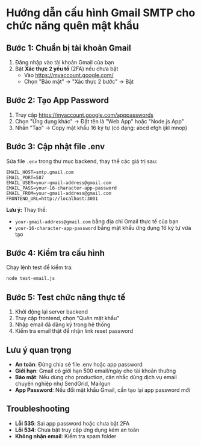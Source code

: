 # Hướng dẫn cấu hình Gmail SMTP cho chức năng quên mật khẩu

## Bước 1: Chuẩn bị tài khoản Gmail
1. Đăng nhập vào tài khoản Gmail của bạn
2. Bật **Xác thực 2 yếu tố** (2FA) nếu chưa bật
   - Vào https://myaccount.google.com/
   - Chọn "Bảo mật" → "Xác thực 2 bước" → Bật

## Bước 2: Tạo App Password
1. Truy cập https://myaccount.google.com/apppasswords
2. Chọn "Ứng dụng khác" → Đặt tên là "Web App" hoặc "Node.js App"
3. Nhấn "Tạo" → Copy mật khẩu 16 ký tự (có dạng: abcd efgh ijkl mnop)

## Bước 3: Cập nhật file .env
Sửa file `.env` trong thư mục backend, thay thế các giá trị sau:

```
EMAIL_HOST=smtp.gmail.com
EMAIL_PORT=587
EMAIL_USER=your-gmail-address@gmail.com
EMAIL_PASS=your-16-character-app-password
EMAIL_FROM=your-gmail-address@gmail.com
FRONTEND_URL=http://localhost:3001
```

**Lưu ý:** Thay thế:
- `your-gmail-address@gmail.com` bằng địa chỉ Gmail thực tế của bạn
- `your-16-character-app-password` bằng mật khẩu ứng dụng 16 ký tự vừa tạo

## Bước 4: Kiểm tra cấu hình
Chạy lệnh test để kiểm tra:
```bash
node test-email.js
```

## Bước 5: Test chức năng thực tế
1. Khởi động lại server backend
2. Truy cập frontend, chọn "Quên mật khẩu"
3. Nhập email đã đăng ký trong hệ thống
4. Kiểm tra email thật để nhận link reset password

## Lưu ý quan trọng
- **An toàn**: Đừng chia sẻ file .env hoặc app password
- **Giới hạn**: Gmail có giới hạn 500 email/ngày cho tài khoản thường
- **Bảo mật**: Nếu dùng cho production, cân nhắc dùng dịch vụ email chuyên nghiệp như SendGrid, Mailgun
- **App Password**: Nếu đổi mật khẩu Gmail, cần tạo lại app password mới

## Troubleshooting
- **Lỗi 535**: Sai app password hoặc chưa bật 2FA
- **Lỗi 534**: Chưa bật truy cập ứng dụng kém an toàn
- **Không nhận email**: Kiểm tra spam folder